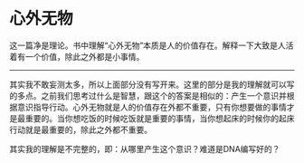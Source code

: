 # 心外无物

这一篇净是理论。书中理解“心外无物”本质是人的价值存在。解释一下大致是人活着有一个价值，除此之外都是小事情。

***

其实我不敢妄测太多，所以上面部分没有写开来。这里的部分是我的理解就可以写的多点。之前我们思考过什么是智慧，跟这个的答案是相似的：产生一个意识并根据意识指导行动。心外无物就是人的价值存在外都不重要，只有你想要做的事情才是最重要的。当你想吃饭的时候吃饭就是重要的事情，当你想起床的时候你的起床行动就是最重要的，除此之外都不重要。

其实我的理解是不完整的，即：从哪里产生这个意识？难道是DNA编写好的？

